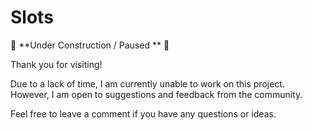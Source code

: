 # Slots

🚧 **Under Construction / Paused ** 🚧

Thank you for visiting! 

Due to a lack of time, I am currently unable to work on this project. However, I am open to suggestions and feedback from the community.

Feel free to leave a comment if you have any questions or ideas.
